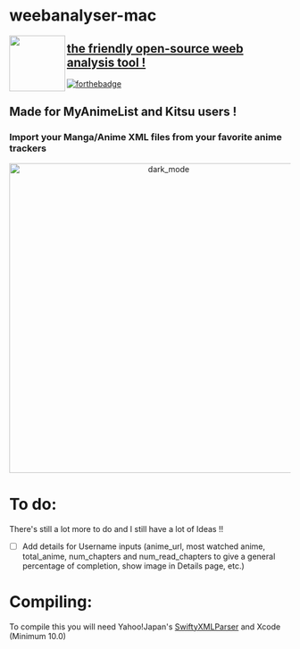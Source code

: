 # weebanalyser-mac
<img align="left" width="100" height="100" src="https://github.com/Yaroster/weebanalyser/blob/master/Logo_weebanalyser_2.0.png">

## [the friendly open-source weeb analysis tool !](https://github.com/Yaroster/weebanalyser/releases)
[![forthebadge](https://forthebadge.com/images/badges/made-with-swift.svg)](https://forthebadge.com)

## Made for MyAnimeList and Kitsu users !
### Import your Manga/Anime XML files from your favorite anime trackers
<p align="center">
<img width="555" alt="dark_mode" src="https://github.com/Yaroster/weebanalyser/blob/master/wa_scr.png">

# To do:
There's still a lot more to do and I still have a lot of Ideas !!
- [ ] Add details for Username inputs (anime_url, most watched anime, total_anime, num_chapters and num_read_chapters to give a general percentage of completion, show image in Details page, etc.)

# Compiling:
To compile this you will need Yahoo!Japan's [SwiftyXMLParser](https://github.com/yahoojapan/SwiftyXMLParser)
and Xcode (Minimum 10.0)
